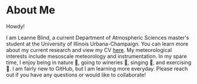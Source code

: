 # About Me

Howdy!

I am Leanne Blind, a current Department of Atmospheric Sciences master's student at the University of Illinois Urbana-Champaign. You can learn more about my current research 
and view my CV [here](https://atmos.illinois.edu/directory/profile/leanneb2). My meteorological interests include mesoscale meteorology and instrumentation. In my spare
time, I enjoy being in nature :sunflower:, going to wineries :wine_glass:, singing :musical_score:, and exercising :muscle:. I am fairly new to GitHub, but I am learning more everyday. Please reach out if you have any 
questions or would like to collaborate!

